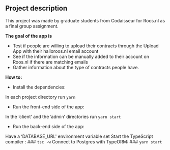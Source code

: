 

## Project description

This project was made by graduate students from Codaisseur for Roos.nl as a final group assignment.

**The goal of the app is**

* Test if people are willing to upload their contracts through the Upload App with their halloroos.nl email account
* See if the information can be manually added to their account on Roos.nl if there are matching emails
* Gather information about the type of contracts people have.

**How to:**

* Install the dependencies:

In each project directory run `yarn `

* Run the front-end side of the app:

In the ‘client’ and  the ’admin’ directories run `yarn start`

* Run the back-end side of the app:

Have a ‘DATABASE_URL' environment variable set
Start the TypeScript compiler :
	### `tsc -w`
Connect to Postgres with TypeORM:
	### `yarn start`
